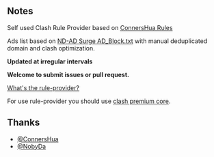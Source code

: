 ## Notes

Self used Clash Rule Provider based on [ConnersHua Rules](https://github.com/ConnersHua/Profiles/tree/ma%D1%95ter)

Ads list based on [ND-AD Surge AD_Block.txt](https://github.com/NobyDa/ND-AD/blob/master/Surge/AD_Block.txt) with manual deduplicated domain and clash optimization.

**Updated at irregular intervals**

**Welcome to submit issues or pull request.**

[What's the rule-provider?](https://lancellc.gitbook.io/clash/clash-config-file/rule-provider)

For use rule-provider you should use [clash premium core](https://github.com/Dreamacro/clash/releases/tag/premium).

## Thanks

- [@ConnersHua](https://github.com/ConnersHua)
- [@NobyDa](https://github.com/NobyDa)

